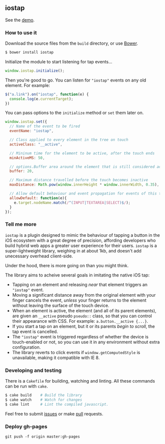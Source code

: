 ## iostap

See the [demo](http://stephenhutchings.github.io/iostap/demo/).

### How to use it

Download the source files from the `build` directory, or use [Bower](http://www.bower.io/).

```bash
$ bower install iostap
```

Initialize the module to start listening for tap events...

```js
window.iostap.initialize();
```

Then you're good to go. You can listen for `"iostap"` events on any old element. For example:

```js
$("a.link").on("iostap", function(e) {
  console.log(e.currentTarget);
})
```

You can pass options to the `initialize` method or `set` them later on.

```js
window.iostap.set({
  // Name of the event to be fired
  eventName: "iostap",

  // Class applied to every element in the tree on touch
  activeClass: "__active",

  // Mininum time for the element to be active, after the touch ends
  minActiveMS: 50,

  // options.Buffer area around the element that is still considered active
  buffer: 20,

  // Maximum distance travelled before the touch becomes inactive
  maxDistance: Math.pow(window.innerHeight * window.innerWidth, 0.35),

  // Allow default behaviour and event propagation for events of this type
  allowDefault: function(e){
    e.target.nodeName.match(/^(INPUT|TEXTAREA|SELECT)$/);
  }
});
```

### Tell me more

`iostap` is a plugin designed to mimic the behaviour of tapping a button in the iOS ecosystem with a great degree of precision, affording developers who build hybrid web apps a greater user experience for their users. `iostap` is a super-lightweight library, weighing in at about 1kb, and doesn't add unecessary overhead client-side.

Under the hood, there is more going on than you might think.

The library aims to acheive several goals in imitating the native iOS tap:
  - Tapping on an element and releasing *near* that element triggers an `"iostap"` event.
  - Moving a significant distance away from the original element with your finger cancels the event, *unless* your finger returns to the element without leaving the surface of the touch device.
  - When an element is active, the element (and all of its parent elements), are given an `__active` pseudo `pseudo::` class, so that you can control their appearance with CSS. For example: `a.button.__active {...}`.
  - If you start a tap on an element, but it or its parents *begin to scroll*, the tap event is cancelled.
  - The `"iostap"` event is triggered regardless of whether the device is touch-enabled or not, so you can use it in any environment without extra configuration.
  - The library reverts to click events if `window.getComputedStyle` is unavailable, making it compatible with IE 8.

### Developing and testing

There is a `Cakefile` for building, watching and linting. All these commands can be run with `cake`.

```bash
$ cake build    # Build the library
$ cake watch    # Watch for changes
$ cake lint     # Lint the compiled javascript.
```

Feel free to submit [issues](https://github.com/stephenhutchings/iostap/issues) or make [pull](https://github.com/stephenhutchings/iostap/pulls) requests.

### Deploy gh-pages

```
git push -f origin master:gh-pages
```
